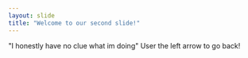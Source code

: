 ```yaml
---
layout: slide
title: "Welcome to our second slide!"
---
```

"I honestly have no clue what im doing"
User the left arrow to go back!

